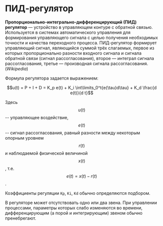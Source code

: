 # ПИД-регулятор

**Пропорционально-интегрально-дифференцирующий (ПИД) регулятор** — устройство в управляющем контуре с обратной связью. Используется в системах автоматического управления для формирования управляющего сигнала с целью получения необходимых точности и качества переходного процесса. ПИД-регулятор формирует управляющий сигнал, являющийся суммой трёх слагаемых, первое из которых пропорционально разности входного сигнала и сигнала обратной связи (сигнал рассогласования), второе — интеграл сигнала рассогласования, третье — производная сигнала рассогласования. (*Wikipedia*)

Формула регулятора задается выражением:

$$u(t) = P + I + D = K_p e(t) + K_i \int\limits_0^t{e(\tau)d\tau} + K_d \frac{d e(t)}{d t}$$

Здесь $$u(t)$$ -- управляющее воздействие, $$e(t)$$ -- сигнал рассогласования, равный разности между некоторым опорным уровнем $$r(t)$$ и наблюдаемой физической величиной $$x(t)$$, т.е. $$e(t) = x(t) - r(t)$$.

Коэффициенты регуляции `Kp`, `Ki`, `Kd` обычно определяются подбором.

В регуляторе может отсутствовать одно или два звена. При управлении процессами, параметры которых слабо изменяются во времени, дифференцирующим (а порой и интегрирующим) звеном обычно пренебрегают.